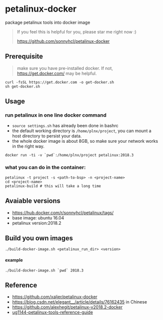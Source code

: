 # petalinux-docker
package petalinux tools into docker image

> If you feel this is helpful for you, please star me right now :)
>
> <https://github.com/sonnyhcl/petalinux-docker>

## Prerequisite
> make sure you have pre-installed docker. If not, <https://get.docker.com/> may be helpful.

```
curl -fsSL https://get.docker.com -o get-docker.sh
sh get-docker.sh
```
## Usage
### run petalinux in one line docker command
- `source settings.sh` has already been done in bashrc
- the default working directory is `/home/plnx/project`, you can mount a host directory to persist your data.
- the whole docker image is about 8GB, so make sure your network works in the right way.
```console
docker run -ti -v `pwd`:/home/plnx/project petalinux:2018.3
```
### what you can do in the container:
```
petalinux -t project -s <path-to-bsp> -n <project-name>
cd <project-name>
petalinux-build # this will take a long time
```
## Avaiable versions
- <https://hub.docker.com/r/sonnyhcl/petalinux/tags/>
- base image: ubuntu 16.04
- petalinux version:2018.2

## Build you own images
```
./build-docker-image.sh <petalinux_run_dir> <version>
```
#### example
```
./build-docker-image.sh `pwd` 2018.3
```

## Reference
- <https://github.com/xaljer/petalinux-docker>
- <https://blog.csdn.net/elegant__/article/details/76162435> in Chinese
- <https://github.com/alexhegit/petalinux-v2018.2-docker>
- [ug1144-petalinux-tools-reference-guide](https://www.xilinx.com/support/documentation/sw_manuals/xilinx2018_2/ug1144-petalinux-tools-reference-guide.pdf)
